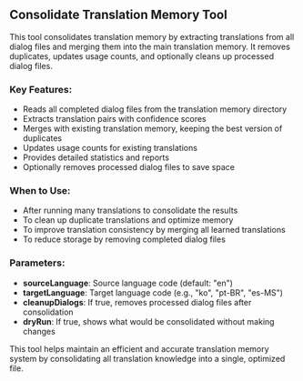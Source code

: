 ## Consolidate Translation Memory Tool

This tool consolidates translation memory by extracting translations from all dialog files and merging them into the main translation memory. It removes duplicates, updates usage counts, and optionally cleans up processed dialog files.

### Key Features:
- Reads all completed dialog files from the translation memory directory
- Extracts translation pairs with confidence scores
- Merges with existing translation memory, keeping the best version of duplicates
- Updates usage counts for existing translations
- Provides detailed statistics and reports
- Optionally removes processed dialog files to save space

### When to Use:
- After running many translations to consolidate the results
- To clean up duplicate translations and optimize memory
- To improve translation consistency by merging all learned translations
- To reduce storage by removing completed dialog files

### Parameters:
- **sourceLanguage**: Source language code (default: "en")
- **targetLanguage**: Target language code (e.g., "ko", "pt-BR", "es-MS")
- **cleanupDialogs**: If true, removes processed dialog files after consolidation
- **dryRun**: If true, shows what would be consolidated without making changes

This tool helps maintain an efficient and accurate translation memory system by consolidating all translation knowledge into a single, optimized file. 